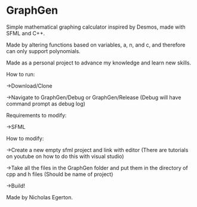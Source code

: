 # GraphGen
Simple mathematical graphing calculator inspired by Desmos, made with SFML and C++.

Made by altering functions based on variables, a, n, and c, and therefore can only support polynomials.

Made as a personal project to advance my knowledge and learn new skills.

How to run:

->Download/Clone

->Navigate to GraphGen/Debug or GraphGen/Release (Debug will have command prompt as debug log)

Requirements to modify:

->SFML

How to modify:

->Create a new empty sfml project and link with editor (There are tutorials on youtube on how to do this with visual studio)

->Take all the files in the GraphGen folder and put them in the directory of cpp and h files (Should be name of project)

->Build!

Made by Nicholas Egerton.
